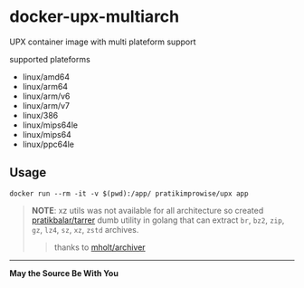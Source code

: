 # docker-upx-multiarch

UPX container image with multi plateform support

supported plateforms

- linux/amd64
- linux/arm64
- linux/arm/v6
- linux/arm/v7
- linux/386
- linux/mips64le
- linux/mips64
- linux/ppc64le

## Usage

```docker run --rm -it -v $(pwd):/app/ pratikimprowise/upx app```


> **NOTE**: xz utils was not available for all architecture so created [pratikbalar/tarrer](https://github.com/pratikbalar/tarrer) dumb utility in golang that can extract `br`, `bz2`, `zip`, `gz`, `lz4`, `sz`, `xz`, `zstd` archives.
> > thanks to [mholt/archiver](https://github.com/mholt/archiver)

---

**May the Source Be With You**
